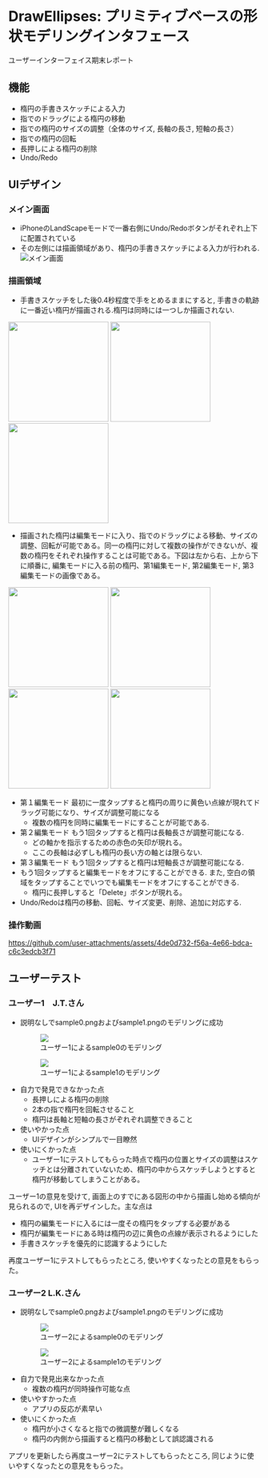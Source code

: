 # DrawEllipses: プリミティブベースの形状モデリングインタフェース
ユーザーインターフェイス期末レポート
## 機能
- 楕円の手書きスケッチによる入力
- 指でのドラッグによる楕円の移動
- 指での楕円のサイズの調整（全体のサイズ, 長軸の長さ, 短軸の長さ）
- 指での楕円の回転
- 長押しによる楕円の削除
- Undo/Redo
  
## UIデザイン

### メイン画面
- iPhoneのLandScapeモードで一番右側にUndo/Redoボタンがそれぞれ上下に配置されている
- その左側には描画領域があり、楕円の手書きスケッチによる入力が行われる.
![メイン画面](./ui.png)
    
### 描画領域
- 手書きスケッチをした後0.4秒程度で手をとめるままにすると, 手書きの軌跡に一番近い楕円が描画される.楕円は同時には一つしか描画されない.

<div>
<img src="./sketch1.PNG" width="200" />
<img src="./sketch2.PNG" width="200" />
<img src="./sketch3.PNG" width="200" />
</div>

- 描画された楕円は編集モードに入り、指でのドラッグによる移動、サイズの調整、回転が可能である。同一の楕円に対して複数の操作ができないが、複数の楕円をそれぞれ操作することは可能である。下図は左から右、上から下に順番に, 編集モードに入る前の楕円、第1編集モード, 第2編集モード, 第3編集モードの画像である。
<div>
<img src="./no_edit_mode.jpg" width="200" />
<img src="./edit_mode1.jpg" width="200" />
<img src="./edit_mode2.jpg" width="200" />
<img src="./edit_mode3.jpg" width="200" />
</div>

- 第１編集モード
    最初に一度タップすると楕円の周りに黄色い点線が現れてドラッグ可能になり、サイズが調整可能になる
    - 複数の楕円を同時に編集モードにすることが可能である.
- 第２編集モード
    もう1回タップすると楕円は長軸長さが調整可能になる.
    - どの軸かを指示するための赤色の矢印が現れる。
    - ここの長軸は必ずしも楕円の長い方の軸とは限らない.
- 第３編集モード
    もう1回タップすると楕円は短軸長さが調整可能になる.
- もう1回タップすると編集モードをオフにすることができる. また, 空白の領域をタップすることでいつでも編集モードをオフにすることができる.
  - 楕円に長押しすると「Delete」ボタンが現れる。
- Undo/Redoは楕円の移動、回転、サイズ変更、削除、追加に対応する.

### 操作動画


https://github.com/user-attachments/assets/4de0d732-f56a-4e66-bdca-c6c3edcb3f71


      
## ユーザーテスト
### ユーザー1　J.T.さん
  - 説明なしでsample0.pngおよびsample1.pngのモデリングに成功
    <figure>
    <img src="./user1_sample0.PNG" /> <figcaption>ユーザー1によるsample0のモデリング</figcaption>
    </figure>
    <figure>
    <img src="./user1_sample0.PNG" /> <figcaption>ユーザー1によるsample1のモデリング</figcaption>
    </figure>
  - 自力で発見できなかった点
    - 長押しによる楕円の削除
    - 2本の指で楕円を回転させること
    - 楕円は長軸と短軸の長さがぞれぞれ調整できること
  - 使いやかった点
    - UIデザインがシンプルで一目瞭然
  - 使いにくかった点
    - ユーザー1にテストしてもらった時点で楕円の位置とサイズの調整はスケッチとは分離されていないため、楕円の中からスケッチしようとすると楕円が移動してしまうことがある。

ユーザー1の意見を受けて, 画面上のすでにある図形の中から描画し始める傾向が見られるので, UIを再デザインした。主な点は
- 楕円の編集モードに入るには一度その楕円をタップする必要がある
- 楕円が編集モードにある時は楕円の辺に黄色の点線が表示されるようにした
- 手書きスケッチを優先的に認識するようにした

再度ユーザー1にテストしてもらったところ, 使いやすくなったとの意見をもらった。

### ユーザー2 L.K.さん
- 説明なしでsample0.pngおよびsample1.pngのモデリングに成功
  <figure>
  <img src="./user2_sample0.PNG" /> <figcaption>ユーザー2によるsample0のモデリング</figcaption>
  </figure>
  <figure>
  <img src="./user2_sample0.PNG" /> <figcaption>ユーザー2によるsample1のモデリング</figcaption>
  </figure>
- 自力で発見出来なかった点
  - 複数の楕円が同時操作可能な点
- 使いやすかった点
  - アプリの反応が素早い
- 使いにくかった点
  - 楕円が小さくなると指での微調整が難しくなる
  - 楕円の内側から描画すると楕円の移動として誤認識される

アプリを更新したら再度ユーザー2にテストしてもらったところ, 同じように使いやすくなったとの意見をもらった。
